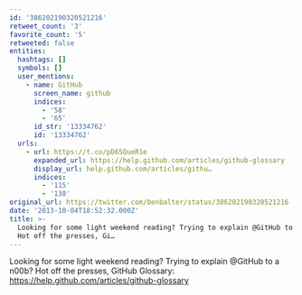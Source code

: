 ```yaml
---
id: '386202190320521216'
retweet_count: '3'
favorite_count: '5'
retweeted: false
entities:
  hashtags: []
  symbols: []
  user_mentions:
    - name: GitHub
      screen_name: github
      indices:
        - '58'
        - '65'
      id_str: '13334762'
      id: '13334762'
  urls:
    - url: https://t.co/pD65QueR1e
      expanded_url: https://help.github.com/articles/github-glossary
      display_url: help.github.com/articles/githu…
      indices:
        - '115'
        - '138'
original_url: https://twitter.com/benbalter/status/386202190320521216
date: '2013-10-04T18:52:32.000Z'
title: >-
  Looking for some light weekend reading? Trying to explain @GitHub to a n00b?
  Hot off the presses, Gi…
---
```


Looking for some light weekend reading? Trying to explain @GitHub to a n00b? Hot off the presses, GitHub Glossary: https://help.github.com/articles/github-glossary